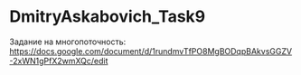# DmitryAskabovich_Task9
Задание на многопоточность: https://docs.google.com/document/d/1rundmvTfPO8MgBODqpBAkvsGGZV-2xWN1gPfX2wmXQc/edit
